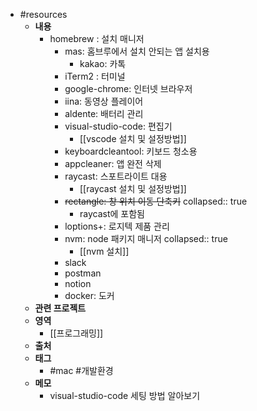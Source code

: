 - #resources
	- **내용**
		- homebrew : 설치 매니저
			- mas: 홈브루에서 설치 안되는 앱 설치용
				- kakao: 카톡
			- iTerm2 : 터미널
			- google-chrome: 인터넷 브라우저
			- iina: 동영상 플레이어
			- aldente: 배터리 관리
			- visual-studio-code: 편집기
				- [[vscode 설치 및 설정방법]]
			- keyboardcleantool: 키보드 청소용
			- appcleaner: 앱 완전 삭제
			- raycast: 스포트라이트 대용
				- [[raycast 설치 및 설정방법]]
			- ~~rectangle: 창 위치 이동 단축키~~
			  collapsed:: true
				- raycast에 포함됨
			- loptions+: 로지텍 제품 관리
			- nvm: node 패키지 매니저
			  collapsed:: true
				- [[nvm 설치]]
			- slack
			- postman
			- notion
			- docker: 도커
	- **관련 프로젝트**
	- **영역**
		- [[프로그래밍]]
	- **출처**
	- **태그**
		- #mac #개발환경
	- **메모**
		- visual-studio-code 세팅 방법 알아보기